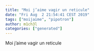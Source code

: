 ```yaml
---
title: "Moi j’aime vagir un reticule"
date: "Fri Aug  2 21:54:41 CEST 2019"
tags: ["moijaime", "pipotron"]
author: m1ch3l
categories: ["generated"]
---
```


Moi j’aime vagir un reticule
